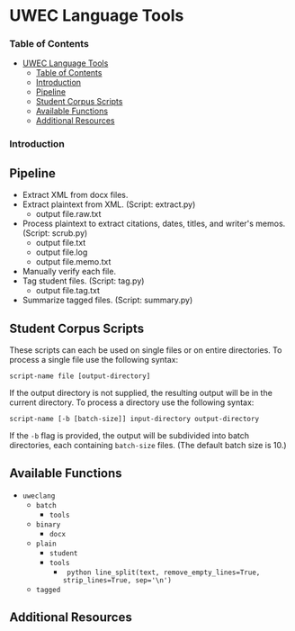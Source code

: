 UWEC Language Tools
===================

### Table of Contents
* [UWEC Language Tools](#uwec-language-tools)
	* [Table of Contents](#table-of-contents)
	* [Introduction](#introduction)
	* [Pipeline](#pipeline)
	* [Student Corpus Scripts](#student-corpus-scripts)
	* [Available Functions](#available-functions)
	* [Additional Resources](#additional-resources)

### Introduction



Pipeline
--------

* Extract XML from docx files.
* Extract plaintext from XML. (Script: extract.py)
	- output file.raw.txt
* Process plaintext to extract citations, dates, titles, and writer's memos. (Script: scrub.py)
	- output file.txt
	- output file.log
	- output file.memo.txt
* Manually verify each file.
* Tag student files. (Script: tag.py)
	- output file.tag.txt
* Summarize tagged files. (Script: summary.py)

Student Corpus Scripts
----------------------

These scripts can each be used on single files or on entire directories. To process a single file use the following syntax:

	script-name file [output-directory]

If the output directory is not supplied, the resulting output will be in the current directory. To process a directory use the following syntax:

	script-name [-b [batch-size]] input-directory output-directory

If the `-b` flag is provided, the output will be subdivided into batch directories, each containing `batch-size` files. (The default batch size is 10.)


Available Functions
-----------------------------

* `uweclang`
	* `batch`
		* `tools`
	* `binary`
		* `docx`
	* `plain`
		* `student`
		* `tools`
			* ``` python line_split(text, remove_empty_lines=True, strip_lines=True, sep='\n')```
	* `tagged`


Additional Resources
--------------------